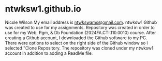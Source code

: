 # ntwksw1.github.io
Nicole Wilson
My email address is ntwkswams@gmail.com.
ntwksw1 Github was created to use for my assignments.
Repository was created in order to use for my Web, Pgm, & Db Foundation (2024FA.CTI.110.0010) course.
After creating a Github account, I downloaded the Github software to my PC. There were options to select on the right side of the Github window so I selected "Clone Repository. The repository was cloned under my ntwksw1 account in addition to adding a ReadMe file.
